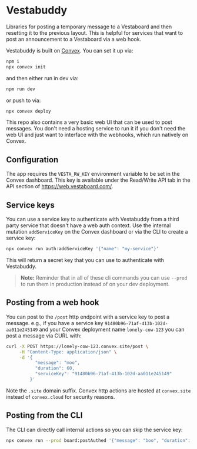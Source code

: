 # Vestabuddy

Libraries for posting a temporary message to a Vestaboard and then resetting it
to the previous layout. This is helpful for services that want to post an
announcement to a Vestaboard via a web hook.

Vestabuddy is built on [Convex](https://docs.convex.dev). You can set it up via:

```bash
npm i
npx convex init
```

and then either run in dev via:

```bash
npm run dev
```

or push to via:

```bash
npx convex deploy
```

This repo also contains a very basic web UI that can be used to post messages.
You don't need a hosting service to run it if you don't need the web UI and just
want to interface with the webhooks, which run natively on Convex.

## Configuration

The app requires the `VESTA_RW_KEY` environment variable to be set in the Convex
dashboard. This key is available under the Read/Write API tab in the API section
of https://web.vestaboard.com/.

## Service keys

You can use a service key to authenticate with Vestabuddy from a third party
service that doesn't have a web auth context. Use the internal mutation
`addServiceKey` on the Convex dashboard or via the CLI to create a service key:

```bash
npx convex run auth:addServiceKey '{"name": "my-service"}'
```

This will return a secret key that you can use to authenticate with Vestabuddy.

> **Note:** Reminder that in all of these cli commands you can use `--prod` to run
> them in production instead of on your dev deployment.

## Posting from a web hook

You can post to the `/post` http endpoint with a service key to post a message.
e.g., if you have a service key `91480b96-71af-413b-102d-aa011e245149` and your
Convex deployment name `lonely-cow-123` you can post a message via CURL with:

```bash
curl -X POST https://lonely-cow-123.convex.site/post \
     -H "Content-Type: application/json" \
     -d '{
           "message": "moo",
           "duration": 60,
           "serviceKey": "91480b96-71af-413b-102d-aa011e245149"
         }'
```

Note the `.site` domain suffix. Convex http actions are hosted at `convex.site`
instead of `convex.cloud` for security reasons.

## Posting from the CLI

The CLI can directly call internal actions so you can skip the service key:

```bash
npx convex run --prod board:postAuthed '{"message": "boo", "duration": 60}'
```
